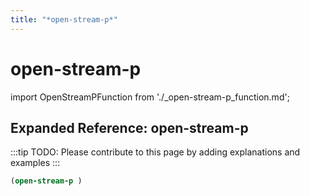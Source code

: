 ```yaml
---
title: "*open-stream-p*"
---
```


# open-stream-p

import OpenStreamPFunction from './_open-stream-p_function.md';

<OpenStreamPFunction />

## Expanded Reference: open-stream-p

:::tip
TODO: Please contribute to this page by adding explanations and examples
:::

```lisp
(open-stream-p )
```
